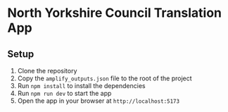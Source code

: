 # North Yorkshire Council Translation App

## Setup

1. Clone the repository
2. Copy the `amplify_outputs.json` file to the root of the project
3. Run `npm install` to install the dependencies
4. Run `npm run dev` to start the app
5. Open the app in your browser at `http://localhost:5173`
